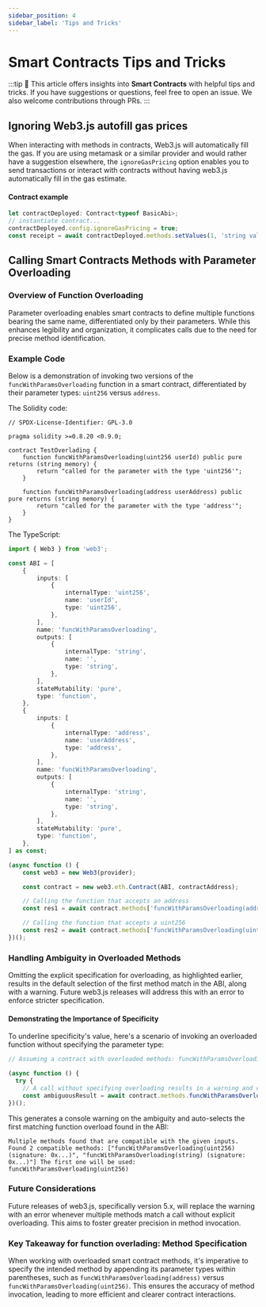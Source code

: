 ```yaml
---
sidebar_position: 4
sidebar_label: 'Tips and Tricks'
---
```


# Smart Contracts Tips and Tricks

:::tip
📝 This article offers insights into **Smart Contracts** with helpful tips and tricks. If you have suggestions or questions, feel free to open an issue. We also welcome contributions through PRs.
:::

## Ignoring Web3.js autofill gas prices

When interacting with methods in contracts, Web3.js will automatically fill the gas. If you are using metamask or a similar provider and would rather have a suggestion elsewhere, the `ignoreGasPricing` option enables you to send transactions or interact with contracts without having web3.js automatically fill in the gas estimate.

#### Contract example

```ts
let contractDeployed: Contract<typeof BasicAbi>;
// instantiate contract...
contractDeployed.config.ignoreGasPricing = true;
const receipt = await contractDeployed.methods.setValues(1, 'string value', true).send(sendOptions);
```

## Calling Smart Contracts Methods with Parameter Overloading

### Overview of Function Overloading

Parameter overloading enables smart contracts to define multiple functions bearing the same name, differentiated only by their parameters. While this enhances legibility and organization, it complicates calls due to the need for precise method identification.

### Example Code

Below is a demonstration of invoking two versions of the `funcWithParamsOverloading` function in a smart contract, differentiated by their parameter types: `uint256` versus `address`.

The Solidity code:

```solidity
// SPDX-License-Identifier: GPL-3.0

pragma solidity >=0.8.20 <0.9.0;

contract TestOverlading {
	function funcWithParamsOverloading(uint256 userId) public pure returns (string memory) {
		return "called for the parameter with the type 'uint256'";
	}

	function funcWithParamsOverloading(address userAddress) public pure returns (string memory) {
		return "called for the parameter with the type 'address'";
	}
}

```

The TypeScript:

```typescript
import { Web3 } from 'web3';

const ABI = [
	{
		inputs: [
			{
				internalType: 'uint256',
				name: 'userId',
				type: 'uint256',
			},
		],
		name: 'funcWithParamsOverloading',
		outputs: [
			{
				internalType: 'string',
				name: '',
				type: 'string',
			},
		],
		stateMutability: 'pure',
		type: 'function',
	},
	{
		inputs: [
			{
				internalType: 'address',
				name: 'userAddress',
				type: 'address',
			},
		],
		name: 'funcWithParamsOverloading',
		outputs: [
			{
				internalType: 'string',
				name: '',
				type: 'string',
			},
		],
		stateMutability: 'pure',
		type: 'function',
	},
] as const;

(async function () {
	const web3 = new Web3(provider);

	const contract = new web3.eth.Contract(ABI, contractAddress);

	// Calling the function that accepts an address
	const res1 = await contract.methods['funcWithParamsOverloading(address)'](userAddress).call();

	// Calling the function that accepts a uint256
	const res2 = await contract.methods['funcWithParamsOverloading(uint256)'](userId).call();
})();
```

### Handling Ambiguity in Overloaded Methods

Omitting the explicit specification for overloading, as highlighted earlier, results in the default selection of the first method match in the ABI, along with a warning. Future web3.js releases will address this with an error to enforce stricter specification.

#### Demonstrating the Importance of Specificity

To underline specificity's value, here's a scenario of invoking an overloaded function without specifying the parameter type:

```typescript
// Assuming a contract with overloaded methods: funcWithParamsOverloading(uint256) and funcWithParamsOverloading(string)...

(async function () {
  try {
    // A call without specifying overloading results in a warning and choosing the first matched overload
    const ambiguousResult = await contract.methods.funcWithParamsOverloading('0x0123').call();
})();
```

This generates a console warning on the ambiguity and auto-selects the first matching function overload found in the ABI:

```
Multiple methods found that are compatible with the given inputs. Found 2 compatible methods: ["funcWithParamsOverloading(uint256) (signature: 0x...)", "funcWithParamsOverloading(string) (signature: 0x...)"] The first one will be used: funcWithParamsOverloading(uint256)
```

### Future Considerations

Future releases of web3.js, specifically version 5.x, will replace the warning with an error whenever multiple methods match a call without explicit overloading. This aims to foster greater precision in method invocation.

### Key Takeaway for function overlading: Method Specification

When working with overloaded smart contract methods, it's imperative to specify the intended method by appending its parameter types within parentheses, such as `funcWithParamsOverloading(address)` versus `funcWithParamsOverloading(uint256)`. This ensures the accuracy of method invocation, leading to more efficient and clearer contract interactions.
